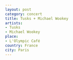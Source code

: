 ```yaml
---
layout: post
category: concert
title: Tusks + Michael Wookey
artists: 
- Tusks
- Michael Wookey
place: 
- L'Olympic Café
country: France
city: Paris
---
```



